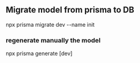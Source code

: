 ## Migrate model from prisma to DB

npx prisma migrate dev --name init

### regenerate manually the model

npx prisma generate [dev]
